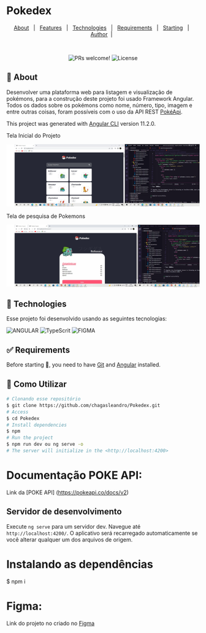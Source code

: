 # Pokedex ##
<p align="center">
  <a href="#dart-about">About</a> &#xa0; | &#xa0; 
  <a href="#sparkles-features">Features</a> &#xa0; | &#xa0;
  <a href="#rocket-technologies">Technologies</a> &#xa0; | &#xa0;
  <a href="#white_check_mark-requirements">Requirements</a> &#xa0; | &#xa0;
  <a href="#checkered_flag-starting">Starting</a> &#xa0; | &#xa0;
  <a href="https://github.com/chagasleandro" target="_blank">Author</a>&#xa0; | &#xa0
  
</p>

<br>

<p align="center">
 <img src="https://img.shields.io/static/v1?label=PRs&message=welcome&color=49AA26&labelColor=000000" alt="PRs welcome!" />

  <img alt="License" src="https://img.shields.io/static/v1?label=license&message=MIT&color=49AA26&labelColor=000000">
</p>

## :dart: About ##
Desenvolver uma plataforma web para listagem e visualização de pokémons, para a construção deste projeto foi usado Framework Angular. Todos os dados sobre os pokémons como nome, número, tipo, imagem e entre outras coisas, foram possíveis com o uso da API REST [PokéApi](https://pokeapi.co/docs/v2). 

This project was generated with [Angular CLI](https://github.com/angular/angular-cli) version 11.2.0.
<p>Tela Inicial do Projeto</p>
<img src="/src/assets/poke1.jpg">
<p>Tela de pesquisa de Pokemons</p>
<img src="/src/assets/poke2.jpg">


## :rocket: Technologies ##

Esse projeto foi desenvolvido usando as seguintes tecnologias:

<img  alt="ANGULAR"
     src="https://img.shields.io/badge/ANGULAR-E34F26?style=for-the-badge&logo=angular&logoColor=white"/>
<img alt="TypeScrit"
      src="https://img.shields.io/badge/typescript-%231572B6.svg?style=for-the-badge&logo=tpescript&logoColor=white"/>
 <img alt="FIGMA"
      src="https://img.shields.io/badge/figma-%231572B6.svg?style=for-the-badge&logo=figma&logoColor=white"/>

## :white_check_mark: Requirements ##

Before starting :checkered_flag:, you need to have [Git](https://git-scm.com) and [Angular](https://angular.io/guide/setup-local) installed.

## :wrench: Como Utilizar
```bash
# Clonando esse repositório
$ git clone https://github.com/chagasleandro/Pokedex.git
# Access
$ cd Pokedex
# Install dependencies
$ npm 
# Run the project
$ npm run dev ou ng serve -o 
# The server will initialize in the <http://localhost:4200>
```
# Documentação POKE API:

Link da [POKE API] (https://pokeapi.co/docs/v2)

## Servidor de desenvolvimento

Execute `ng serve` para um servidor dev. Navegue até `http://localhost:4200/`. O aplicativo será recarregado automaticamente se você alterar qualquer um dos arquivos de origem.
# Instalando as dependências
$ npm i

# Figma:
Link do projeto no criado no [Figma](https://www.figma.com/file/AZ6mvD0UbYSqVBVoSIptu1/Pokedesk?t=idimxOO1c9aBO8BD-0)


